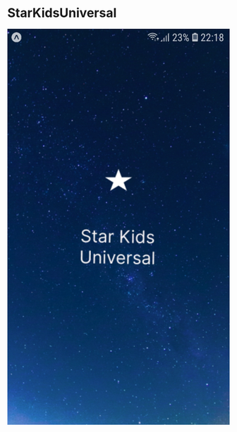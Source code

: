 # StarKidsUniversal

<img src="https://github.com/josealves380/StarKidsUniversal/blob/main/src/assets/imagem.jpeg">
